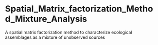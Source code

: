 # Spatial_Matrix_factorization_Method_Mixture_Analysis
A spatial matrix factorization method to characterize ecological assemblages as a mixture of unobserved sources
